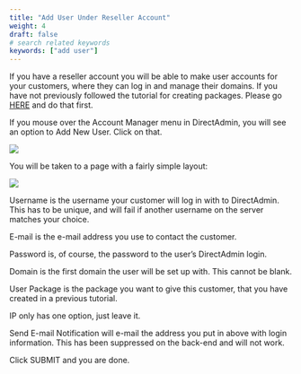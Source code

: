 ```yaml
---
title: "Add User Under Reseller Account"
weight: 4
draft: false
# search related keywords
keywords: ["add user"]
---
```


If you have a reseller account you will be able to make user accounts for your customers, where they can log in and manage their domains. If you have not previously followed the tutorial for creating packages. Please go [HERE](https://mxroutedocs.com/reseller/createpackages/) and do that first.

If you mouse over the Account Manager menu in DirectAdmin, you will see an option to Add New User. Click on that.

![](https://assets.mxrouteapps.com/Add_User/addusermenu.png)

You will be taken to a page with a fairly simple layout:

![](https://assets.mxrouteapps.com/Add_User/adduserpage.png)

Username is the username your customer will log in with to DirectAdmin. This has to be unique, and will fail if another username on the server matches your choice.

E-mail is the e-mail address you use to contact the customer.

Password is, of course, the password to the user’s DirectAdmin login.

Domain is the first domain the user will be set up with. This cannot be blank.

User Package is the package you want to give this customer, that you have created in a previous tutorial.

IP only has one option, just leave it.

Send E-mail Notification will e-mail the address you put in above with login information. This has been suppressed on the back-end and will not work.

Click SUBMIT and you are done.
